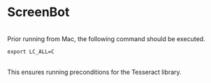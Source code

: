 # ScreenBot
<br/>
Prior running from Mac, the following command should be executed.
<br/>

```export LC_ALL=C```

<br/>
This ensures running preconditions for the Tesseract library.
